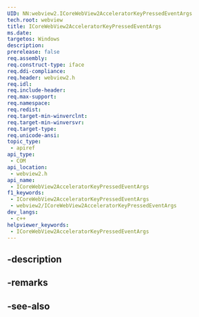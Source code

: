 ```yaml
---
UID: NN:webview2.ICoreWebView2AcceleratorKeyPressedEventArgs
tech.root: webview
title: ICoreWebView2AcceleratorKeyPressedEventArgs
ms.date: 
targetos: Windows
description: 
prerelease: false
req.assembly: 
req.construct-type: iface
req.ddi-compliance: 
req.header: webview2.h
req.idl: 
req.include-header: 
req.max-support: 
req.namespace: 
req.redist: 
req.target-min-winverclnt: 
req.target-min-winversvr: 
req.target-type: 
req.unicode-ansi: 
topic_type:
 - apiref
api_type:
 - COM
api_location:
 - webview2.h
api_name:
 - ICoreWebView2AcceleratorKeyPressedEventArgs
f1_keywords:
 - ICoreWebView2AcceleratorKeyPressedEventArgs
 - webview2/ICoreWebView2AcceleratorKeyPressedEventArgs
dev_langs:
 - c++
helpviewer_keywords:
 - ICoreWebView2AcceleratorKeyPressedEventArgs
---
```


## -description

## -remarks

## -see-also


